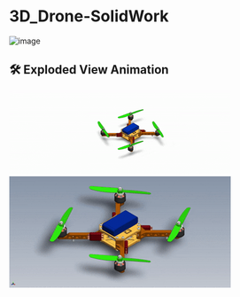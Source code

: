 # 3D_Drone-SolidWork
![image](https://github.com/user-attachments/assets/af410655-6367-4d83-b513-74ffe11ef96f)

## 🛠️ Exploded View Animation

![Fan Animation](https://github.com/Ajay221301/3D_Drone-SolidWork/blob/main/Animation.gif)   ![Fan Animation](https://github.com/Ajay221301/3D_Drone-SolidWork/blob/main/ExplodedView.gif) 

